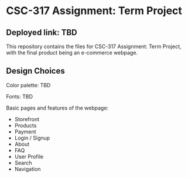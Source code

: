 # CSC-317 Assignment: Term Project
## Deployed link: TBD
This repository contains the files for CSC-317 Assignment: Term Project, with the final product being an e-commerce webpage.

## Design Choices
Color palette: TBD

Fonts: TBD

Basic pages and features of the webpage:
- Storefront
- Products
- Payment 
- Login / Signup
- About
- FAQ
- User Profile
- Search
- Navigation
